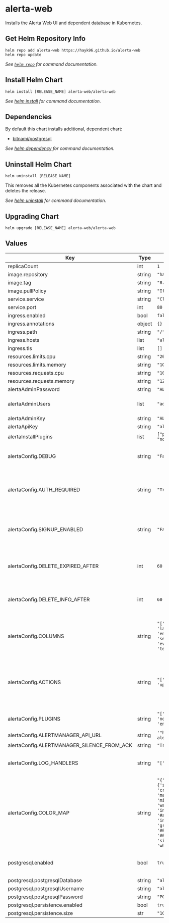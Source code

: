 # alerta-web

Installs the Alerta Web UI and dependent database in Kubernetes.

## Get Helm Repository Info

```console
helm repo add alerta-web https://hayk96.github.io/alerta-web
helm repo update
```

_See [`helm repo`](https://helm.sh/docs/helm/helm_repo/) for command documentation._

## Install Helm Chart

```console
helm install [RELEASE_NAME] alerta-web/alerta-web
```

_See [helm install](https://helm.sh/docs/helm/helm_install/) for command documentation._

## Dependencies

By default this chart installs additional, dependent chart:

- [bitnami/postgresql](https://github.com/bitnami/charts/tree/master/bitnami/postgresql)

_See [helm dependency](https://helm.sh/docs/helm/helm_dependency/) for command documentation._

## Uninstall Helm Chart

```console
helm uninstall [RELEASE_NAME]
```

This removes all the Kubernetes components associated with the chart and deletes the release.

_See [helm uninstall](https://helm.sh/docs/helm/helm_uninstall/) for command documentation._

## Upgrading Chart

```console
helm upgrade [RELEASE_NAME] alerta-web/alerta-web
```

## Values

| Key | Type | Default | Description |
|-----|------|---------|-------------|
| replicaCount | int | `1` |  |
| image.repository | string | `"hayk96/alerta-web"` |  |
| image.tag | string | `"8.7.0"` |  |
| image.pullPolicy | string | `"IfNotPresent"` |  |
| service.service | string | `"ClusterIP"` |  |
| service.port | int | `80` |  |
| ingress.enabled | bool| `false` |  |
| ingress.annotations | object | `{}` |  |
| ingress.path | string | `"/"` |  |
| ingress.hosts | list | `"alerta.example.com"` |  |
| ingress.tls | list | `[]` |  |
| resources.limits.cpu | string | `"200m"` |  |
| resources.limits.memory | string | `"1Gi"` |  |
| resources.requests.cpu | string | `"100m"` |  |
| resources.requests.memory | string | `"128Mi"` |  |
| alertaAdminPassword | string | `"ALERTA_ADMIN_PASSWORD"` |  |
| alertaAdminUsers | list | `"admin"` | The list of the admin users |
| alertaAdminKey | string | `"ALERTA_ADMIN_KEY"` |  |
| alertaApiKey | string | `"alertaApiKey"` |  |
| alertaInstallPlugins | list | `["prometheus", "normalise", "enhance"]` |  |
| alertaConfig.DEBUG | string | `"False"` | Debug mode for increased logging |
| alertaConfig.AUTH_REQUIRED | string | `"True"` | Users must authenticate when using web UI or command-line tool |
| alertaConfig.SIGNUP_ENABLED | string | `"False"` | Prevent self-service sign-up of new users via the web UI |
| alertaConfig.DELETE_EXPIRED_AFTER | int | `60` | Time period before deleting expired alerts |
| alertaConfig.DELETE_INFO_AFTER | int | `60` | Time period before deleting informational alerts |
| alertaConfig.COLUMNS | string | `"['severity', 'status', 'lastReceiveTime', 'environment', 'service', 'resource', 'event', 'value', 'text']"` | User defined columns and column order for alert list view |
| alertaConfig.ACTIONS | string | `"['createIssue', 'updateIssue']"` | Adds buttons to web console for operators to trigger custom actions against alert |
| alertaConfig.PLUGINS | string | `"['prometheus', 'normalise', 'enhance']"` | List of enabled plugins |
| alertaConfig.ALERTMANAGER_API_URL | string | `'"http://prometheus-alertmanager.svc"'` |  |
| alertaConfig.ALERTMANAGER_SILENCE_FROM_ACK | string | `"True"` |  |
| alertaConfig.LOG_HANDLERS | string | `"['console']"` | List of log handlers eg. console, file, wsgi |
| alertaConfig.COLOR_MAP | string | `"{'severity': {'security': '#000000', 'critical': 'red', 'major' : '#F89407', 'minor' : '#f8bc07', 'warning': '#1E90FF', 'indeterminate': '#a32cf2', 'informational': 'green', 'ok': '#00CC00', 'normal': '#0aab78', 'unknown': 'silver'}, 'text': 'white'}"` | Dictionary of severity colors, text and highlight color |
| postgresql.enabled | bool | `true` | Enable PgSQL as backend database |
| postgresql.postgresqlDatabase | string | `"alerta"` |  |
| postgresql.postgresqlUsername | string | `"alerta"` |  |
| postgresql.postgresqlPassword | string | `"PG_ALERTA_PASSWORD"` |  |
| postgresql.persistence.enabled | bool | `true` |  |
| postgresql.persistence.size | str | `"1Gi"` |  |
